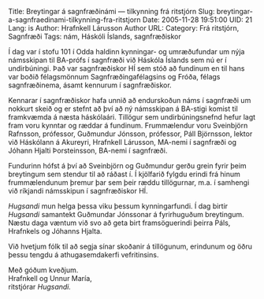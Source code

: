 Title: Breytingar á sagnfræðinámi — tilkynning frá ritstjórn
Slug: breytingar-a-sagnfraedinami-tilkynning-fra-ritstjorn
Date: 2005-11-28 19:51:00
UID: 21
Lang: is
Author: Hrafnkell Lárusson
Author URL: 
Category: Frá ritstjórn, Sagnfræði
Tags: nám, Háskóli Íslands, sagnfræðiskor

Í dag var í stofu 101 í Odda haldinn kynningar- og umræðufundar um nýja námsskipan til BA-prófs í sagnfræði við Háskóla Íslands sem nú er í undirbúningi. Það var sagnfræðiskor HÍ sem stóð að fundinum en til hans var boðið félagsmönnum Sagnfræðingafélagsins og Fróða, félags sagnfræðinema, ásamt kennurum í sagnfræðiskor.

Kennarar í sagnfræðiskor hafa unnið að endurskoðun náms í sagnfræði um nokkurt skeið og er stefnt að því að ný námsskipan á BA-stigi komist til framkvæmda á næsta háskólaári. Tillögur sem undirbúningsnefnd hefur lagt fram voru kynntar og ræddar á fundinum. Frummælendur voru Sveinbjörn Rafnsson, prófessor, Guðmundur Jónsson, prófessor, Páll Björnsson, lektor við Háskólann á Akureyri, Hrafnkell Lárusson, MA-nemi í sagnfræði og Jóhann Hjalti Þorsteinsson, BA-nemi í sagnfræði.

Fundurinn hófst á því að Sveinbjörn og Guðmundur gerðu grein fyrir þeim breytingum sem stendur til að ráðast í. Í kjölfarið fylgdu erindi frá hinum frummælendunum þremur þar sem þeir ræddu tillögurnar, m.a. í samhengi við ríkjandi námsskipun í sagnfræðiskor HÍ.

_Hugsandi_ mun helga þessa viku þessum kynningarfundi. Í dag birtir _Hugsandi_ samantekt Guðmundar Jónssonar á fyrirhuguðum breytingum. Næstu daga væntum við svo að geta birt framsöguerindi þeirra Páls, Hrafnkels og Jóhanns Hjalta.

Við hvetjum fólk til að segja sínar skoðanir á tillögunum, erindunum og öðru þessu tengdu á athugasemdakerfi vefritinsins.

Með góðum kveðjum.  
Hrafnkell og Unnur María,  
ritstjórar _Hugsandi._
